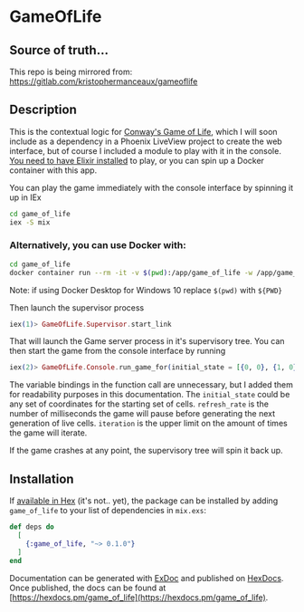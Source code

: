 # GameOfLife

## Source of truth...
This repo is being mirrored from: 
https://gitlab.com/kristophermanceaux/gameoflife

## Description
This is the contextual logic for [Conway's Game of Life](https://en.wikipedia.org/wiki/Conway%27s_Game_of_Life), which I will soon include as a dependency in a Phoenix LiveView project to create the web interface, but of course I included a module to play with it in the console. [You need to have Elixir installed](https://elixir-lang.org/install.html) to play, or you can spin up a Docker container with this app.

You can play the game immediately with the console interface by spinning it up in IEx
```bash
cd game_of_life
iex -S mix
```
### Alternatively, you can use Docker with:
```bash
cd game_of_life
docker container run --rm -it -v $(pwd):/app/game_of_life -w /app/game_of_life elixir iex -S mix
```
Note: if using Docker Desktop for Windows 10 replace `$(pwd)` with `${PWD}`

Then launch the supervisor process
```elixir
iex(1)> GameOfLife.Supervisor.start_link
```
That will launch the Game server process in it's supervisory tree. You can then start the game from the console interface by running
```elixir
iex(2)> GameOfLife.Console.run_game_for(initial_state = [{0, 0}, {1, 0}, {1, -1}, {2, -1}, {2, -2}, {3, -2}], refresh_rate = 100, iterations = 100)
```

The variable bindings in the function call are unnecessary, but I added them for readability purposes in this documentation.
The `initial_state` could be any set of coordinates for the starting set of cells.
`refresh_rate` is the number of milliseconds the game will pause before generating the next generation of live cells.
`iteration` is the upper limit on the amount of times the game will iterate.

If the game crashes at any point, the supervisory tree will spin it back up.

## Installation

If [available in Hex](https://hex.pm/docs/publish) (it's not.. yet), the package can be installed
by adding `game_of_life` to your list of dependencies in `mix.exs`:

```elixir
def deps do
  [
    {:game_of_life, "~> 0.1.0"}
  ]
end
```

Documentation can be generated with [ExDoc](https://github.com/elixir-lang/ex_doc)
and published on [HexDocs](https://hexdocs.pm). Once published, the docs can
be found at [https://hexdocs.pm/game_of_life](https://hexdocs.pm/game_of_life).


